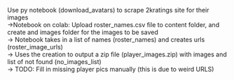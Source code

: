 Use py notebook (download_avatars) to scrape 2kratings site for their images <br />
    ->Notebook on colab: Upload roster_names.csv file to content folder, and create and images folder for the images to be saved </br>
    -> Notebook takes in a list of names (roster_names) and creates urls (roster_image_urls) <br />
    -> Uses the creation to output a zip file (player_images.zip) with images and list of not found (no_images_list)<br />
    -> TODO: Fill in missing player pics manually (this is due to weird URLS) <br />


